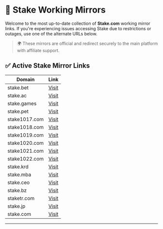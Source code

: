 # 🔗 Stake Working Mirrors

Welcome to the most up-to-date collection of **Stake.com** working mirror links. If you're experiencing issues accessing Stake due to restrictions or outages, use one of the alternate URLs below.

> 🌍 These mirrors are official and redirect securely to the main platform with affiliate support.

## ✅ Active Stake Mirror Links

| Domain           | Link                                                |
|------------------|-----------------------------------------------------|
| stake.bet        | [Visit](https://stake.bet/?c=ghvbzuiT)              |
| stake.ac         | [Visit](https://stake.ac/?c=ghvbzuiT)               |
| stake.games      | [Visit](https://stake.games/?c=ghvbzuiT)            |
| stake.pet        | [Visit](https://stake.pet/?c=ghvbzuiT)              |
| stake1017.com    | [Visit](https://stake1017.com/?c=ghvbzuiT)          |
| stake1018.com    | [Visit](https://stake1018.com/?c=ghvbzuiT)          |
| stake1019.com    | [Visit](https://stake1019.com/?c=ghvbzuiT)          |
| stake1020.com    | [Visit](https://stake1020.com/?c=ghvbzuiT)          |
| stake1021.com    | [Visit](https://stake1021.com/?c=ghvbzuiT)          |
| stake1022.com    | [Visit](https://stake1022.com/?c=ghvbzuiT)          |
| stake.krd        | [Visit](https://stake.krd/?c=ghvbzuiT)              |
| stake.mba        | [Visit](https://stake.mba/?c=ghvbzuiT)              |
| stake.ceo        | [Visit](https://stake.ceo/?c=ghvbzuiT)              |
| stake.bz         | [Visit](https://stake.bz/?c=ghvbzuiT)               |
| staketr.com      | [Visit](https://staketr.com/?c=ghvbzuiT)            |
| stake.jp         | [Visit](https://stake.jp/?c=ghvbzuiT)               |
| stake.com        | [Visit](https://stake.com/?c=ghvbzuiT)              |

---

